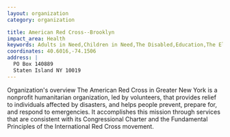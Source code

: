 ```yaml
---
layout: organization
category: organization

title: American Red Cross--Brooklyn
impact_area: Health
keywords: Adults in Need,Children in Need,The Disabled,Education,The Elderly,Families in Need,Health and Wellness,Women in Need
coordinates: 40.6016,-74.1506
address: |
  PO Box 140889
  Staten Island NY 10019
---
```

Organization's overview
The American Red Cross in Greater New York is a nonprofit humanitarian organization, led by volunteers, that provides relief to individuals affected by disasters, and helps people prevent, prepare for, and respond to emergencies. It accomplishes this mission through services that are consistent with its Congressional Charter and the Fundamental Principles of the International Red Cross movement.
